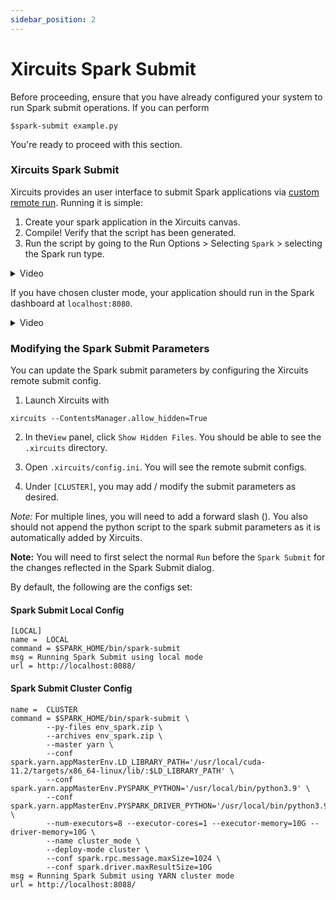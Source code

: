 ```yaml
---
sidebar_position: 2
---
```


# Xircuits Spark Submit

Before proceeding, ensure that you have already configured your system to run Spark submit operations. If you can perform
```
$spark-submit example.py
```
You're ready to proceed with this section.

### Xircuits Spark Submit

Xircuits provides an user interface to submit Spark applications via [custom remote run](../../references/remote-run.md). Running it is simple:

1. Create your spark application in the Xircuits canvas.
2. Compile! Verify that the script has been generated.
3. Run the script by going to the Run Options  > Selecting `Spark` > selecting the Spark run type.

<details>
  <summary>Video</summary>
  <p align="center">
  <img src="/img/docs/examples/spark/spark-remote-submit.gif"></img></p>
</details>

If you have chosen cluster mode, your application should run in the Spark dashboard at `localhost:8080`.

<details>
  <summary>Video</summary>
  <p align="center">
  <img src="/img/docs/examples/spark/spark-submit-cluster.gif"></img></p>
</details>


### Modifying the Spark Submit Parameters

You can update the Spark submit parameters by configuring the Xircuits remote submit config.

1. Launch Xircuits with
```
xircuits --ContentsManager.allow_hidden=True
```
2. In the`View` panel, click `Show Hidden Files`. You should be able to see the `.xircuits` directory.

3. Open `.xircuits/config.ini`. You will see the remote submit configs.

4. Under `[CLUSTER]`, you may add / modify the submit parameters as desired.

*Note:* For multiple lines, you will need to add a forward slash (\). You also should not append the python script to the spark submit parameters as it is automatically added by Xircuits.

**Note:** You will need to first select the normal `Run` before the `Spark Submit` for the changes reflected in the Spark Submit dialog. 

By default, the following are the configs set:

#### Spark Submit Local Config
```
[LOCAL]
name =  LOCAL
command = $SPARK_HOME/bin/spark-submit
msg = Running Spark Submit using local mode 
url = http://localhost:8088/
```

#### Spark Submit Cluster Config

```
name =  CLUSTER
command = $SPARK_HOME/bin/spark-submit \
        --py-files env_spark.zip \
        --archives env_spark.zip \
        --master yarn \
        --conf spark.yarn.appMasterEnv.LD_LIBRARY_PATH='/usr/local/cuda-11.2/targets/x86_64-linux/lib/:$LD_LIBRARY_PATH' \
        --conf spark.yarn.appMasterEnv.PYSPARK_PYTHON='/usr/local/bin/python3.9' \
        --conf spark.yarn.appMasterEnv.PYSPARK_DRIVER_PYTHON='/usr/local/bin/python3.9' \
        --num-executors=8 --executor-cores=1 --executor-memory=10G --driver-memory=10G \
        --name cluster_mode \
        --deploy-mode cluster \
        --conf spark.rpc.message.maxSize=1024 \
        --conf spark.driver.maxResultSize=10G 
msg = Running Spark Submit using YARN cluster mode 
url = http://localhost:8088/
```